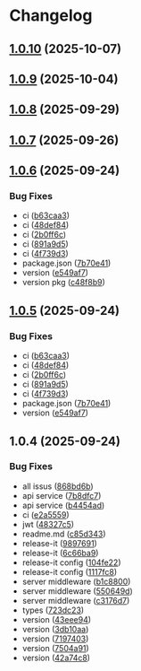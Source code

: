 # Changelog

## [1.0.10](https://github.com/Alyvro/api-service/compare/v1.0.9...v1.0.10) (2025-10-07)

## [1.0.9](https://github.com/Alyvro/api-service/compare/v1.0.8...v1.0.9) (2025-10-04)

## [1.0.8](https://github.com/Alyvro/api-service/compare/v1.0.7...v1.0.8) (2025-09-29)

## [1.0.7](https://github.com/Alyvro/api-service/compare/v1.0.6...v1.0.7) (2025-09-26)

## [1.0.6](https://github.com/Alyvro/api-service/compare/v1.0.4...v1.0.6) (2025-09-24)

### Bug Fixes

* ci ([b63caa3](https://github.com/Alyvro/api-service/commit/b63caa3f63d5f00c16e351929823e05f7cce3814))
* ci ([48def84](https://github.com/Alyvro/api-service/commit/48def84520bc00cba85ae4c3a40c4ee61d179bb5))
* ci ([2b0ff6c](https://github.com/Alyvro/api-service/commit/2b0ff6c4318547ec23ab824e8f72f929e5bb76d0))
* ci ([891a9d5](https://github.com/Alyvro/api-service/commit/891a9d5629a8f74c7ba894f6896745fedcffc4fc))
* ci ([4f739d3](https://github.com/Alyvro/api-service/commit/4f739d372d2d3932f985bae828879b6b271cd541))
* package.json ([7b70e41](https://github.com/Alyvro/api-service/commit/7b70e419d08853a58f86138c6def5d62e31858c9))
* version ([e549af7](https://github.com/Alyvro/api-service/commit/e549af7681c93efa3c69cf780d9e7b7cb7027412))
* version pkg ([c48f8b9](https://github.com/Alyvro/api-service/commit/c48f8b95ebaccdaad09074864a6c25183a5abfa8))

## [1.0.5](https://github.com/Alyvro/api-service/compare/v1.0.4...v1.0.5) (2025-09-24)

### Bug Fixes

* ci ([b63caa3](https://github.com/Alyvro/api-service/commit/b63caa3f63d5f00c16e351929823e05f7cce3814))
* ci ([48def84](https://github.com/Alyvro/api-service/commit/48def84520bc00cba85ae4c3a40c4ee61d179bb5))
* ci ([2b0ff6c](https://github.com/Alyvro/api-service/commit/2b0ff6c4318547ec23ab824e8f72f929e5bb76d0))
* ci ([891a9d5](https://github.com/Alyvro/api-service/commit/891a9d5629a8f74c7ba894f6896745fedcffc4fc))
* ci ([4f739d3](https://github.com/Alyvro/api-service/commit/4f739d372d2d3932f985bae828879b6b271cd541))
* package.json ([7b70e41](https://github.com/Alyvro/api-service/commit/7b70e419d08853a58f86138c6def5d62e31858c9))
* version ([e549af7](https://github.com/Alyvro/api-service/commit/e549af7681c93efa3c69cf780d9e7b7cb7027412))

## 1.0.4 (2025-09-24)

### Bug Fixes

- all issus ([868bd6b](https://github.com/Alyvro/api-service/commit/868bd6bfa3c2983f5c683a26d26ed1e15456a9a2))
- api service ([7b8dfc7](https://github.com/Alyvro/api-service/commit/7b8dfc717e84e79dd492a76aecfa570cc22985df))
- api service ([b4454ad](https://github.com/Alyvro/api-service/commit/b4454ad8c08758d4c1f88a6c1554ac9784edebbb))
- ci ([e2a5559](https://github.com/Alyvro/api-service/commit/e2a555958916dcea2ec6323fd398674970e96364))
- jwt ([48327c5](https://github.com/Alyvro/api-service/commit/48327c5ef6753bd7200017d63bde8d251067aa6f))
- readme.md ([c85d343](https://github.com/Alyvro/api-service/commit/c85d3432c9e825bb5b5eff5fe724f3c15b07d3f9))
- release-it ([9897691](https://github.com/Alyvro/api-service/commit/9897691bf58475b1a4ecbc912617fe88cd50ea8c))
- release-it ([6c66ba9](https://github.com/Alyvro/api-service/commit/6c66ba9b2083e2906d1fff6965e7527a6db8492f))
- release-it config ([104fe22](https://github.com/Alyvro/api-service/commit/104fe224738d96113a7837f693fdb67eb5c4a179))
- release-it config ([1117fc8](https://github.com/Alyvro/api-service/commit/1117fc86acb980b1786fe73a43829dde2b3958ad))
- server middleware ([b1c8800](https://github.com/Alyvro/api-service/commit/b1c8800e092f23506057e400385f2591ae91d384))
- server middleware ([550649d](https://github.com/Alyvro/api-service/commit/550649de62b50605f2309de1f1a15e6b5920a214))
- server middleware ([c3176d7](https://github.com/Alyvro/api-service/commit/c3176d724f4a17b1a392d4a0b20326221634d56a))
- types ([723dc23](https://github.com/Alyvro/api-service/commit/723dc231e080bca1a05b5b7d305700d1e57d4722))
- version ([43eee94](https://github.com/Alyvro/api-service/commit/43eee945a6d5f75cba4f54bade495722f24500d0))
- version ([3db10aa](https://github.com/Alyvro/api-service/commit/3db10aafbce9a029617723cd0ad4e86c57c8d060))
- version ([7197403](https://github.com/Alyvro/api-service/commit/719740395bd6f88abbb1350a17ce35f359ebed8b))
- version ([7504a91](https://github.com/Alyvro/api-service/commit/7504a91f1e8473573e2efee77dc2f23f6384ad08))
- version ([42a74c8](https://github.com/Alyvro/api-service/commit/42a74c8a8267d7aea0c9f9aaae6412fc6a25566b))
